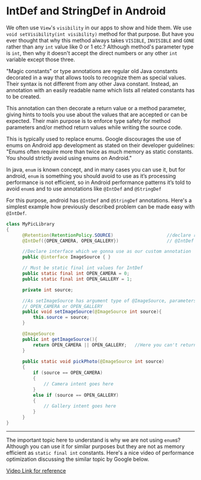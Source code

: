 
# IntDef and StringDef in Android

We often use ```View```'s ```visibility``` in our apps to show and hide them. We use ```void setVisibility(int visibility)``` method for that purpose. But have you ever thought that why this method always takes ```VISIBLE```, ```INVISIBLE``` and ```GONE``` rather than any ```int``` value like 0 or 1 etc.? Although method's parameter type is ```int```, then why it doesn't accept the direct numbers or any other ```int``` variable except those three.

"Magic constants" or type annotations are regular old Java constants decorated in a way that allows tools to recognize them as special values. Their syntax is not different from any other Java constant. Instead, an annotation with an easily readable name which lists all related constants has to be created.

This annotation can then decorate a return value or a method parameter, giving hints to tools you use about the values that are accepted or can be expected. Their main purpose is to enforce type safety for method parameters and/or method return values while writing the source code.

This is typically used to replace enums. Google discourages the use of enums on Android app development as stated on their developer guidelines: "Enums often require more than twice as much memory as static constants. You should strictly avoid using enums on Android."

In java, ```enum``` is known concept, and in many cases you can use it, but for android, ```enum``` is something you should avoid to use as it’s processing performance is not efficient, so in Android performance patterns it’s told to avoid ```enum```s and to use annotations like ```@IntDef``` and ```@StringDef```

For this purpose, android has ```@IntDef``` and ```@StringDef``` annotations. Here's a simplest example how previously described problem can be made easy with ```@IntDef```.

```java
class MyPicLibrary
{
      @Retention(RetentionPolicy.SOURCE)                    //declare retention policy source i.e complile time
      @IntDef({OPEN_CAMERA, OPEN_GALLERY})                  // @IntDef value allocation 

      //Declare interface which we gonna use as our custom annotation 
      public @interface ImageSource { }

      // Must be static final int values for IntDef
      public static final int OPEN_CAMERA = 0;
      public static final int OPEN_GALLERY = 1;

      private int source;

      //As setImageSource has argument type of @ImageSource, parameters passed can only be one of both
      // OPEN_CAMERA or OPEN_GALLERY
      public void setImageSource(@ImageSource int source){
          this.source = source;
      }

      @ImageSource
      public int getImageSource(){
          return OPEN_CAMERA || OPEN_GALLERY;   //Here you can't return simple integer value, It will generate compile time error
      }
      
      public static void pickPhoto(@ImageSource int source)
      {
          if (source == OPEN_CAMERA)
          {
              // Camera intent goes here
          }
          else if (source == OPEN_GALLERY)
          {
              // Gallery intent goes here
          }
      }
}
```
******
The important topic here to understand is why we are not using ```enum```s? Although you can use it for similar purposes but they are not as memory efficient as ```static final int``` constants. Here's a nice video of performance optimization discussing the similar topic by Google below.

[Video Link for reference]((https://www.youtube.com/watch?v=Hzs6OBcvNQE))
